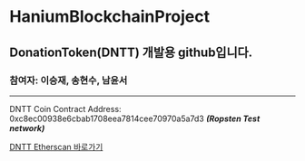 # HaniumBlockchainProject

## DonationToken(DNTT) 개발용 github입니다.  
### 참여자: 이승재, 송현수, 남윤서  
---
DNTT Coin Contract Address: 0xc8ec00938e6cbab1708eea7814cee70970a5a7d3 ***(Ropsten Test network)***

[DNTT Etherscan 바로가기](https://ropsten.etherscan.io/token/0xc8ec00938e6cbab1708eea7814cee70970a5a7d3?a=0x1b8b369ea5cda7e9a679631b66bb018c06d34afa)
